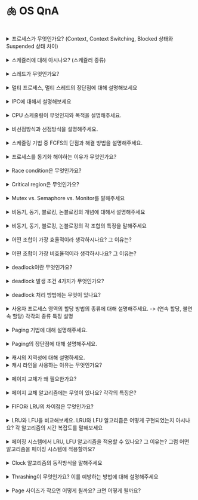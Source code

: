 # 🫁 OS QnA

<br>

<details>
<summary>프로세스가 무엇인가요? (Context, Context Switching, Blocked 상태와 Suspended 상태 차이)</summary>

프로세스란 디스크에 실행 파일로 존재하던 프로그램이 메모리에 적재되어 실행되기 시작하면 프로세스라 부릅니다.

프로세스 컨택스트란 CPU 스케쥴링에 의해 CPU 점유권을 빼앗겼다가 다시 획득하게 되었을때 이전의 상태를 재현하기 위해 필요한 모든 정보를 말합니다.

- 프로세스 문맥은 크게 3가지로 나뉩니다.
    - CPU 의 수행 상태를 나타내는 하드웨어 컨택스트 = PC값, 레지스터값
    - 프로세스의 주소 공간 = code, data, stack
    - 프로세스 관련 커널 자료구조인 PCB

컨택스트 스위칭이란 CPU 점유권이 현재 프로세스에서 다음 프로세스로 넘어가는 과정에서 점유권을 빼앗기는 프로세스는 현재 컨택스트를 기억하기 위해 PCB에 CPU의 pc값과 레지스터 값을 저장해두고, 점유권을 얻는 프로세스는 이전의 컨택스트를 복원하기 위해 PCB의 pc값과 레지스터 값을 CPU에 복원합니다.

blocked 상태는 프로세스가 cpu 점유권을 가지고 명령어를 수행하다가 io작업과 같은 시간이 오래 걸리는 작업을 할경우의 상태입니다. 해당 프로세스는 cpu 점유권을 반환하고, io작업을 마치면 ready 상태가 되어 ready queue에 대기하여 cpu 스케쥴러에게 스케쥴링 당하길 기다립니다.

suspended 상태는 CPU 또는 외부(사람, 중기 스케쥴러)에 의해 강제로 정지당한 프로세스의 상태입니다. 이 상태의 프로세스는 메모리를 빼앗겨 디스크로 swap out되기 때문에 외부에서 재개 해줘야 active한 상태가 됩니다.

</details>

<br>


<details>
<summary>스케쥴러에 대해 아시나요? (스케쥴러 종류)</summary>

어떤 프로세스에게 자원을 할당해줄지 결정하는 운영체제의 커널 코드를 지칭합니다.

3가지 스케쥴러가 있습니다.

- 장기 스케쥴러 (job 스케쥴러)
    
    메모리 자원을 어떤 new 상태의 프로세스에게 할당할지 결정하는 스케쥴러입니다.
    
    이 스케쥴러는 메모리에 동시에 올라갈 프로세스의 수를 제어합니다. 보통 시분할 시스템에서는 장기 스케쥴러가 없습니다. (new 상태의 프로세스는 메모리를 할당받아 곧바로 ready 상태가 됩니다)
    
    따라서 메모리에 동시에 올라갈 프로세스의 수를 결정하는 것은 중기 스케쥴러에 의해 수행됩니다.
    
- 중기 스케쥴러 (swapper)
    
    중기 스케쥴러는 메모리에 동시에 많은 프로세스가 올라갈 경우, 일부 프로세스를 골라 메모리를 빼앗고 디스크로 swap out 시키는 역할을 합니다.
    
    중기 스케쥴러에 의해 메모리를 빼앗긴 프로세스는 suspended 상태가 됩니다.
    
- 단기 스케쥴러 (cpu 스케쥴러)
    
    cpu 점유권을 어떤 프로세스에게 할당할지 결정하는 스케쥴러입니다.
    
    스케쥴링이 일어나는 단위가 밀리세컨드로 굉장히 자주 일어납니다.

</details>

<br>

<details>
<summary>스레드가 무엇인가요?</summary>

스레드란 프로세스가 할당받은 자원을 이용하는 실행 단위입니다.

프로세스 하나에 CPU 수행 단위만 여러개 두었을 때 그 각각을 스레드라 합니다.

- 스레드마다 별도로 cpu 수행에 필요한 정보인 pc값과 레지스터 값이 필요합니다.
- 스레드는 프로세스의 주소 영역중 code, data 영역은 공유하지만 stack 영역은 독립적으로 가지고 있습니다. code 영역을 수행하다 함수 호출이 일어나면, 해당 함수에 관련된 정보를 stack에 쌓아 두기 때문에 스레드 마다 독립적인 stack 영역이 필요합니다.

만약 스레드가 없다면

- 동일한 작업을 수행하기 위해 여러 프로세스를 생성하면, 각각의 메모리 주소 공간과 PCB가 독립적으로 만들어져 메모리 공간 낭비가 심해집니다.

</details>

<br>


<details>
<summary>멀티 프로세스, 멀티 스레드의 장단점에 대해 설명해보세요</summary>

멀티 프로세스는

- 하나의 프로그램을 다수의 프로세스로 구성하여 각 프로세스가 병렬적으로 작업을 수행하는 것입니다.
- 장점
    - 각 프로세스 마다 독립된 메모리 공간을 가지기 때문에 하나의 프로세스에 오류가 발생해도 다른 프로세스에 영향이 없습니다.
- 단점
    - 독립된 메모리 영역을 가지기 때문에 컨택스트 스위칭이 자주 일어나 오버헤드가 발생합니다.
    - 프로세스 간에 통신이 원칙적으로 제한되어 있지만, 그럼에도 불구하고 별도의 통신을 IPC를 통해 수행합니다. 예를 들어 shared memory 방식을 사용하면 커널로부터 프로세스끼리 공유할 메모리를 할당받고, 공유 메모리 공간을 통해 통신을 할 수 있습니다. 다만 공유 자원에 대한 동기화 문제를 해결해야 합니다.

멀티 스레드는

- 하나의 프로세스에 여러 스레드로 자원을 공유하며 작업을 나누어 수행하는 것입니다
- 장점
    - 일단 하나의 프로세스의 메모리 공간 code, data과 자원을 공유하기 때문에 효율적인 자원활용이 가능합니다. 또한 프로세스의 IPC와 같은 통신을 위한 기술이 필요하지 않습니다.
    - 응답성이 높습니다. 웹 브라우저의 하나의 탭에서 하나의 스레드가 웹 페이지를 다운 받으면, 그와 동시에 다른 스레드가 다운 받은 html을 화면에 출력하는 상황처럼 응답성을 높힐 수 있습니다.
- 단점
    - 여러 스레드끼리 자원을 공유하기 때문에 그에 따른 동기화 문제가 발생할 수 있습니다. 동기화 문제는 뮤텍스, 세마포어 방식을 활용하여 해결할 수 있습니다.
    - 하나의 스레드에 문제가 생기면 전체 프로세스가 영향을 받습니다.

</details>

<br>

<details>
<summary>IPC에 대해서 설명해보세요</summary>

IPC란 프로세스간에 통신 기법입니다.

프로세스 끼리의 통신은 원칙적으로 제한되어있지만 IPC 기법을 통해 통신을 할 수 있습니다.

대표적으로 shared memory, message passing 기법이 있습니다.

message passing

- 프로세스가 커널을 통해 메시지를 주고 받으며 통신하는 방법입니다.
- 통신하려는 프로세스의 이름을 명시적으로 표시하여 전달하는 direct communication방식과
- mailbox또는 port를 통해 메시지를 간접적으로 전달하는 indirect communication 방식이 있습니다.

shared memory 방식을 사용하면 

- 커널로부터 프로세스끼리 공유할 메모리를 할당받고, 공유 메모리 공간을 통해 통신을 할 수 있습니다. 다만 공유 자원에 대한 동기화 문제를 해결해야 합니다.

</details>

<br>

<details>
<summary>CPU 스케줄링이 무엇인지와 목적을 설명해주세요.</summary>
CPU 스케줄러는 준비 상태에 있는 프로세스들 중 어떠한 프로세스에게 CPU를 할당할지 결정하는 운영체제의 코드입니다.
CPU를 사용하는 패턴이 상이한 여러 프로그램이 동일한 시스템 내부에서 함께 실행되기 때문에 효율적인 CPU 사용을 위해 필요합니다.
</details>

<br>

<details>
<summary>비선점방식과 선점방식을 설명해주세요.</summary>
비선점 방식은 프로세스가 CPU를 점유하고 있는 경우 다른 프로세스가 CPU를 빼앗지 못하는 방식입니다. 비선점방식은 CPU를 중간에 가로채지 않기 때문에 응답시간 예측이 용이하다는 장점이 있지만 중요한 작업이 오래 기다리는 경우가 발생할 수 있다는 단점이 있습니다.
선점 방식은 프로세스가 CPU를 점유하고 있어도 우선 순위가 높은 프로세스가 오면 CPU를 빼앗을 수 있는 방식입니다. 선점방식은 우선 순위가 높은 프로세스가 빠르게 처리할 수 있다는 장점이 있지만 잦은 Context Switching으로 오버헤드가 증가한다는 단점이 있습니다.
</details>

<br>

<details>
<summary>스케줄링 기법 중 FCFS의 단점과 해결 방법을 설명해주세요.</summary>
FCFS 는 대기 큐에 도착한 순서에 따라 CPU를 할당합니다. 그래서 긴 작업이 짧은 작업을 오랫 동안 기다릴 수 있습니다.
단점을 해결하는 방법으로는 준비 큐에서 기다리고 있는 프로세스 중 가장 CPU 요구량이 적은 것을 먼저 실행시켜 주는 SJF(Shortest Job First)가 있습니다.
</details>

<br>

<details>
<summary>프로세스를 동기화 해야하는 이유가 무엇인가요?</summary>
    
공유 데이터에 두 개 이상의 프로세스가 동시에 접근하면 data inconsistency가 발생하기 때문입니다.

- 동기화를 하기 위해서 어떤 이슈를 해결해야하나요??

첫 번째로 어떻게 한 프로세스가 다른 프로세스에게 정보를 넘길 것인지 정해야하고, 두 번쨰로 어떻게 두개 이상의 프로세스가 하나의 데이터에 동시에 접근하지 않도록 할 것인지와 의존 관계가 존재할 때 어떻게 적절한 순서를 부여할 것인지 정해야합니다.
</details>

<br>

<details>
<summary>Race condition은 무엇인가요?</summary>


하나의 공유 데이터에 여러 process가 접근하려 하는 상황이 race condition이라고 한다. 마지막 결과는 정확히 어떤 프로세스가 언제 수행되는지에 따라서 결정됩니다.

- race condition은 언제 발생하나요?

첫 번째는 커널 작업을 수행 중에 인터럽트가 발생할 때와 프로세스가 system call을 하여 커널모드로 진입하여 수행하는 도중 context switch가 발생할 때, 마지막으로 멀티 프로세서에서 공유 메모리 내의 커널 데이터에 접근할 때 입니다.
</details>

<br>

<details>
<summary>Critical region은 무엇인가요?</summary>

- Criticla region 문제를 해결하기 위한 세 가지 조건을 말해주세요    
    mutual exclusion, progress, bound waiting입니다. mutual exclusion은 하나의 프로세스가 임계구역에 있을 때 다른 프로세스는 들어갈 수 없는 것이고, progress는 임계구역에 들어간 프로세스가 없다면 어느 프로세스가 들어갈 것인지 적절히 선택해줘야하는 것입니다. 마지막으로 bound waiting 는 그 어떤 프로세스도 임계구역에 들어가기 위해 영원히 기다려서는 안된다는 것입니다.
    

- 이 문제를 해결하기 위한 대표적인 방법에는 무엇이 있나요?
    
    semaphore, mutex, monitor가 있습니다.
    
- Semaphore, mutex, monitor이 무엇인가요?
    
    mutex는 임계 구역을 보호하고 경쟁상태를 방지하기 위한 방법으로 mutex lock을 사용합니다. 프로세스는 임계구역에 들어가기 전에 반드시 락을 획득해야하고, 임계구역을 빠져나올 때 락을 반환해야합니다. mutual exclusion을 제공하지만 bounded waiting 조건을 위배합니다. 왜냐하면 특정 프로세스가 임계구역내에 있을 때 while문을 통해서 반복문에서 빠져나오지 못하기 때문입니다. 프로세스의 시간이 짧을 때 mutex는 유용합니다.
    
    semaphore는 자원의 개수를 뜻합니다. 동시에 자원에 접근할 수 있는 허용가능한 counter의 개수 입니다. 세마포어는 여러 프로세스들에 의해 공유되는 변수로 정의하고 이 변수는 오직 P, V라는 atomic한 연산에 의해서만 접근 가능합니다.
    
    monitor는 mutex와 condition variable을 가지고 있는 동기화 메커니즘으로 상호배제를 함으로써 임계구역에 하나의 프로세스만 들어갈 수 있습니다. monitor는 실제 프로그램에서 세마포어를 구현한 것입니다. 상호 배제를 위한 데이터 및 프로그램 모듈, 운영체제 내부의 프로그램을 모니터라고 한다.
</details>

<br>

<details>
<summary>Mutex vs. Semaphore vs. Monitor를 말해주세요</summary>

- Mutex vs. Semaphore

세마포어는 뮤텍스가 될 수 있지만 무텍스는 세마포어가 될 수 없다. 또 세마포어는 소유할 수 없지만 뮤텍스는 소율할 수 있고 소유한 사람이 반드시 원상태로 돌려놓아야한다. 뮤텍스의 경우 뮤텍스를 소유하고 있는 스레드가 이 뮤텍스를 해제할 수 있다. 하지만 세마포어는 소유하지 않고 있는 다른 스레드가 세마포어를 해제할 수 있다. 뮤텍스는 동기화대상이 1개 세마포어는 동기화 대상이 여러 개일 때 사용한다.

- Semaphore vs. monitor

자바에서는 모니터를 모든 객체에게 기본적으로 제공하지만 c에서는 사용할 수 없다. 세마포어는 카운터라는 변수값으로 프로그래머가 상호배제나 정렬의 목적으로 사용 시 매번 값을 따로 지정해줘야하는 번거로움이 있다. 반면에 모니터는 이러한 일들이 캡슐화되어 있어서 개발자는 카운터 값을 0 또는 1로 주어야하는 고민을 할 필요가 없다.

- monitor vs. mutex

뮤텍스는 다른 프로세스나 스레드 간에 동기화를 위해 사용된다. 모니터는 하나의 프로세스 내에서 다른 스레드 간에 동기화할 때 사용한다. 반면에 모니터는 하나의 프로세스 내에서 다른 스레드 간에 동기화할 때 사용한다. 뮤텍스는 운영체제 커널에 의해서 제공되기 때문에 system call로 인하여 속도가 느리고 그에 반해 모니터는 프레임 워크나 라이브러리 그 자체에서 제공되기 때문에 속도가 빠르다.
</details>

<br>

<details>
<summary>비동기, 동기, 블로킹, 논블로킹의 개념에 대해서 설명해주세요</summary>

처리해야할 작업들을 어떠한 흐름으로 처리할 것인지에 따라 동기와 비동기로 나눌 수 있습니다.

- 2개 이상의 주체가 작업을 동시에 시작하거나, 동시에 끝내거나, 한 주체가 작업을 끝냄과 동시에 다른 주체가 작업을 시작하는 흐름을 동기라고 합니다.
- 비동기란 2개 이상의 주체가 각자 별도의 시작시간 또는 종료 시간을 가지며 작업을 처리하는 흐름입니다.

처리되어야 하는 하나의 작업이 전체적인 작업의 흐름을 막는지 안막는지에 따라 블로킹과 논블로킹으로 나눌 수 있습니다.

- 블로킹이란 함수를 호출한 주체가 제어권을 함수에게 넘겨주기 때문에 전체적 작업 흐름이 멈추고, 함수가 작업 결과를 반환해야 작업을 이어갈 수 있습니다.
- 논블로킹이란 함수를 호출한 주체가 제어권을 가지기 때문에 함수의 작업 결과를 받을 때까지 대기하지 않고 전체적 작업 흐름을 이어갑니다.

</details>

<br>

<details>
<summary>비동기, 동기, 블로킹, 논블로킹의 각 조합의 특징을 말해주세요</summary>

동기 + 블로킹

- 흔하게 접할 수 있는 동기 작업 방식입니다.
    - 동기이기 때문에 2개 이상의 주체가 작업 흐름을 맞춥니다. 기능A가 먼저 개발된 후에야 기능B를 개발해야 하는 상황을 예시로 들 수 있습니다.
    - 블로킹이기 때문에 기능A를 개발하는 동안 완료될 때까지 전체적인 작업의 흐름이 멈춥니다. 기능A와 기능B를 동시에 개발할 수 없고, 기능A의 개발이 완료된 후에야 기능B의 개발을 시작할 수 있습니다.

동기 + 논블로킹

- 모든 실행과 흐름이 순차적이기 때문에 제어하기 쉬운 조합입니다.
    - 동기이기 때문에 기능A와 기능B의 개발 순서가 정해져 있습니다.
    - 논블로킹이기 때문에 기능A를 개발하는 동안 전체적인 작업 흐름이 멈추지 않습니다. 다만 기능A의 개발이 완료되었는지 주기적으로 확인하는 polling 작업이 필요합니다.
        
        동시에 동기적인 작업이라 기능A가 개발되는 동안 기능B를 개발할 수 없습니다. 기능 개발의 순서는 A→ B이기 때문입니다.
        

비동기 + 블로킹

- 작업의 흐름을 비동기로 설계했지만 블로킹이기 때문에 동기 + 블로킹과 같은 흐름을 가집니다. 이는 가장 비효율적인 모델로 의도치 않게 동작합니다. 또는 직관적인 코드 흐름을 유지하면서 작업을 병렬적으로 처리하고자 사용하기도 합니다.
    - 비동기이기 때문에 기능A와 기능 B의 개발 순서가 없습니다. 아무렇게나 개발해도 됩니다.
    - 블로킹이라 기능A를 개발하는 동안에는 기능 B를 개발할 수 없습니다. 기능A의 개발이 완료되고 나서 기능 B를 개발할 수 있습니다.

비동기 + 논블로킹

- 성능과 자원의 효율 측면에서 가장 우수한 조합입니다.
    - 비동기이기 때문에 기능A와 기능 B의 개발 순서가 없습니다.
    - 논블로킹이기 때문에 기능A를 개발하는 동안 기능B를 개발할 수 있습니다.

</details>

<br>

<details>
<summary>어떤 조합이 가장 효율적이라 생각하시나요? 그 이유는?</summary>

비동기 + 논블로킹 조합이 가장 효율적이라고 생각합니다.

개발 순서에 구애받지 않고 기능 개발을 할 수 있습니다. (비동기) 또한 기능을 개발하는 동안 작업 흐름이 멈추지 않기 때문에 동시에 다른 기능을 개발할 수 있습니다. (논블로킹)

</details>

<br>

<details>
<summary>어떤 조합이 가장 비효율적이라 생각하시나요? 그 이유는?</summary>

비동기 + 블로킹 조합이 가장 비효율적이라 생각합니다.

개발 순서에 구애 받지 않고 개발을 할 수 있지만, 하나의 기능이 개발되는 동안 작업 흐름이 멈춰 동시에 다른 개발을 할 수 없게 됩니다. 결국 기능을 개발하는 순서에 따라 전체적인 작업 흐름이 의도치 않게 정해집니다.

</details>

<br>

<details>
<summary>deadlock이란 무엇인가요?</summary>

데드락은 프로세스간에 서로가 가진 자원을 기다리며 block된 상태입니다. 자원을 동시 충족할 수 없기 때문에 발생합니다.

</details>

<br>


<details>
<summary>deadlock 발생 조건 4가지가 무엇인가요?</summary>

발생 조건에는 상호 배제, 비선점, 점유 대기, 순환 대기가 있습니다. 상호 배제는 두 개 이상의 프로세스가 동시에 공유자원에 접근할 수 없는 것입니다.

비선점 조건은 프로세스가 자원을 내놓을 뿐 강제로 빼앗기지 않는 것입니다.

그 다음으로 점유대기는 자원을 가진 프로세스가 다른 자원을 기다릴 때 보유 자원을 놓지 않고 계속 가지고 있는 것입니다.

마지막으로 순환대기는 자원을 기다리는 프로세스 간에 사이클이 형성되어야 합니다. 

위 4가지 조건이 동시에 성립할 때 deadlock이 발생합니다. 

4가지를 전부 이어서 생각해보면 서로 상호배제 하고 있는 프로세스가 서로의 자원을 원하면 사이클이 발생한 것이고 다른 자원을 기다리면서 자원을 놓지 않고 계속 가지고 있고 또 비선점으로 프로세스 자원을 빼앗지 않기 때문에 이렇게 되면 교착 상태가 발생할 수 밖에 없는 것입니다.

</details>

<br>


<details>
<summary>deadlock 처리 방법에는 무엇이 있나요?</summary>

deadlock 처리 방법에는 deadlock prevention, deadlock avoidance, deadlock detection and recovery, deadlock ignorance가 있습니다.

- deadlock prevention은 무엇인가요?

자원 할당 시 데드락의 4가지 필요 조건 중 어느 하나를 만족하지 않게 하는 것입니다. 우선 mutual exclusion을 부정하면 공유해서는 안되는 자원에 mutual exclusion을 보장하지 않습니다.

hold and wait를 부정하게 되면 프로세스 시작 시 모든 필요한 자원을 할당 받게 하는 방법과 자원이 필요할 경우 보유 자원을 모두 내놓고 다시 요청하게 하는 방법이 있습니다.

비선점 부정의 경우 프로세스가 어떤 자원을 기다려야 하는 경우 이미 보유한 자원이 선점되게 하거나 모든 필요한 자원을 얻을 수 있을 때 그 프로세스를 다시 시작시키는 방법이 있습니다.

순환 대기 부정은 자원에 고유한 번호를 할당하고 번호 순서대로 자원을 요구하도록 하는 방법입니다.

예방기법을 사용하게 되면 성능 저하와 starvation 문제를 유발합니다.

- deadlock avoidance는 무엇인가요?

교착상태 회피는 교착 상태가 발생하면 피해나가는 방법입니다. 프로세스가 자원을 요구할 때 시스템은 자원을 할당한 후에도 안정 상태로 남아 있게 되는지를 검사하여 교착 상태를 회피하는 기법입니다. 안정 상태에 있으면 자원을 할당하고 그렇지 않으면 다른 프로세스들이 자원을 해제할 때까지 대기합니다. 시스템이 안전상태에 있으면 데드락이 발생하지 않고, 불안전 상태에 있으면 데드락의 가능성이 있습니다.

회피의 경우 자원의 유형 당 인스턴스의 개수에 따라 사용하는 알고리즘이 다릅니다. 1개 인스턴스라면 자원 할당 그래프 알고리즘을 이용하고 2개 이상의 인스턴스라면 banker’s 알고리즘을 사용합니다.

- 자원할당 그래프 알고리즘은 무엇인가요?

자원 할당 그래프를 그려서 미래 자원 할당시 그래프가 사이클이 생기는 경우가 있다면 요청 자원을 할당하지 않는 방법입니다. 

- banker’s algorithm은 무엇인가요?

프로세스와 자원 형태에 따라서 최대 자원을 파악하여 특정 순서에 맞춰 할당했을 때, deadlock이 발생하지 않는지 확인하는 방법입니다. 프로세스가 자원을 모두 사용하면 자원을 반납하기 때문에 그렇게 새로 확보된 자원이 점점 늘어나 자원을 많이 사용하는 프로세스까지 모두 완료할 수 있습니다. 자원을 지금 당장 줄 수 있음에도 만약 불안정 상태가 발생할 수 있다면 자원을 주지 않습니다. 이것을 판단하는 기준은 최대 자원 요청과 현재 가용 자원의 충족 여부입니다.

- deadlock detection and recovery가 무엇인가요?

데드락 탐지 및 회복도 회피와 비슷하게 동작합니다. 하지만 데드락 발생은 허용하지만 그에대한 탐지 루틴을 두어서 데드락이 발견되면 회복되는 방식을 채택하고 있습니다.

탐지는 single instance의 경우 wait-for graph를 multiple instance라면 bankers algorithm을 이용합니다.

- deadlock recovery는 어떤 방식으로 할 수 있나요?

두가지 방법이 있는데 첫 번째로 process를 끝내는 방식과 자원 선점을 하는 방식이 있습니다. 프로세스를 끝내는 방식은 모든 교착 상태의 프로세스를 중단하기 때문에 사이클을 인위적으로 없애는 방식입니다.

두 번째 방법은 자원을 선점하게 두는 것인데 안전상태로 rollback하여 process를 재시작합니다. 그렇게되면 기아 문제가 발생할 수 있습니다. 왜냐하면 동일한 프로세스가 계속해서 희생 프로세스로 선정될 수 있기 때문입니다.

- deadlock ignorance가 무엇인가요?

deadlock이 시스템이 책임지지 않는 것입니다. 현대 운영체제는 이방법을 채택하고 있습니다. 전원 끄기가 이 방법 중에 하나 입니다.

</details>

<br>

<details>
<summary>사용자 프로세스 영역의 할당 방법의 종류에 대해 설명해주세요. -> (연속 할당, 불연속 할당) 각각의 종류 특징 설명</summary>
사용자 프로세스 영역의 할당 방법에는 먼저 크게 연속 할당과 불연속 할당이 있습니다. 
연속 할당은 각각의 프로세스가 메모리의 연속적인 공간에 적재되도록 하는 할당이고 불연속 할당은 하나의 프로세스가 메모리의 여러 영역에 분산되어 올라가는 할당입니다.
연속할당에는 고정 분할 방식과 가변 분할 방식이 존재하는데요. 고정 분할 방식은 메모리를 주어진 개수만큼의 영구적인 파티션으로 미리 나누어두고 각 파티션에 하나의 프로세스를 적재해 실행합니다. 그에 반해 가변 분할 방식은 메모리에 적재되는 프로그램의 크기에 따라 파티션의 크기, 개수가 동적으로 변하는 방식입니다.
불연속 할당에는 paging, segmenting, paged segmentation 방식이 존재합니다.
</details>

<br>

<details>
<summary>Paging 기법에 대해 설명해주세요.</summary>
페이징 기법은 프로세스의 주소 공간을 동일한 크기의 페이지 단위로 나누어 물리적 메모리의 서로 다른 위치에 페이지를 저장하는 방식입니다. 물리적 메모리도 페이지와 동일한 크기의 프레임으로 미리 나누어 둡니다. 메모리에 올리는 단위가 동일한 크기의 페이지 단위이므로 외부 단편화가 발생하지 않고, 동적 메모리 할당 문제도 고려할 필요가 없습니다.
</details>

<br>

<details>
<summary>Paging의 장단점에 대해 설명해주세요.</summary>
메모리에 올리는 단위가 동일한 크기의 페이지 단위이므로 먼저 외부 단편화가 발생하지 않고, 동적 메모리 할당 문제도 고려할 필요가 없다는 장점이 있습니다. 두번쨰로 Swapping이 용이해진다는 장점이 있습니다.
그에 반해 프로그램의 크기가 항상 페이지 크기의 배수가 된다는 보장이 없으므로 프로세스의 주소 공간 중 제일 마지막에 위치한 페이지에서는 내부 조각이 발생할 수 있고 메모리에 접근하기 위해서 페이지 테이블에 먼저 접근해야하기 때문에 실제적으로 2번의 메모리 접근이 필요합니다. 또 각 프로세스마다 페이지 테이블을 가지고 있어 페이지 테이블의 크기가 방대해지는 문제가 생깁니다.
</details>

<br>
<details>
<summary>캐시의 지역성에 대해 설명하세요.</summary>
캐시 메모리는 속도가 빠른 장치와 느린 장치간의 속도차에 따른 병목 현상을 줄이기 위한 범용 메모리입니다. 이러한 역할을 수행하기 위해서는 CPU 가 어떤 데이터를 원할 것인가를 어느 정도 예측할 수 있어야 합니다. 캐시의 성능은 작은 용량의 캐시 메모리에 CPU 가 이후에 참조할, 쓸모 있는 정보가 어느 정도 들어있느냐에 따라 좌우되기 때문입니다.

이 때 적중율(Hit rate)을 극대화 시키기 위해 데이터 지역성(Locality)의 원리를 사용합니다. 지역성의 전제조건으로 프로그램은 모든 코드나 데이터를 균등하게 Access 하지 않는다는 특성을 기본으로 합니다. 즉, Locality란 기억 장치 내의 정보를 균일하게 Access 하는 것이 아닌 어느 한 순간에 특정 부분을 집중적으로 참조하는 특성인 것입니다.

이 데이터 지역성은 대표적으로 시간 지역성(Temporal Locality)과 공간 지역성(Spatial Locality)이 있습니다.

시간 지역성은 최근에 참조된 주소의 내용은 곧 다음에 다시 참조되는 특성이고,
공간 지역성은 대부분의 실제 프로그램이 참조된 주소와 인접한 주소의 내용이 다시 참조되는 특성입니다.
</details>

<details>
<summary>캐시 라인을 사용하는 이유는 무엇인가요?</summary>
캐시에 저장되어있는 데이터를  빠르게 접근하여 출력할 수 있도록 캐시에 데이터를 저장할때 캐시라인을 사용합니다.
</details>


<br>
<details>
<summary>페이지 교체가 왜 필요한가요?</summary>

CPU가 참조하려는 데이터가 포함된 페이지가 현재 메모리에 적재되어 있지 않다면 page fault가 발생합니다. 

page fault가 발생하면 디스크에서 해당 페이지를 메모리의 page frame으로 불러 들입니다. 

비어있는 page frame이 없을 경우가 존재합니다. 이때 기존에 적재된 page frame과 사용할 page frame을 교체가 필요합니다.

</details>



<br>
<details>
<summary>페이지 교체 알고리즘에는 무엇이 있나요? 각각의 특징은?</summary>

페이지 교체 알고리즘에는 Optimal, FIFO, LRU, LFU, Clock 알고리즘이 있습니다.

- Optimal
    - 미래에 참조될 페이지 정보를 미리 알고 있다는 가정이 전제된 알고리즘으로 가장 먼 미래에 참조될 페이지를 victim 페이지로 선택합니다.
        
        페이지 부재율이 가장 작은 알고리즘으로 모든 페이지 교체 알고리즘 성능의 upper bound를 제공하지만, 실제 시스템에서 사용하지 못합니다.
        
- FIFO
    - 먼저 swap in 된 페이지를 victim 페이지로 선택하는 알고리즘입니다.
        
        프로세스에 할당된 page frame이 늘어나면 오히려 페이지 부재율이 높아지는 FIFO Anomaly가 존재합니다.
        
- LRU
    - 가장 오래전에 참조된 페이지를 victim 페이지로 선택하는 페이지 교체 알고리즘입니다.
        
        페이지 부재가 발생한 시점 이전의 페이지 참조 이력을 참고하여 victim 페이지를 선택합니다.
        
- LFU
    - 페이지의 참조 횟수가 가장 적은 페이지를 victim 페이지로 선택하는 교체 알고리즘입니다.
        
        가장 적은 참조 횟수를 가진 페이지가 여러개 있다면, 임의로 victim 페이지를 선정합니다.
        
- Clock
    - 페이지에 reference bit를 두어 포인터를 시계방향으로 이동시키면서 reference bit가 0인 페이지를 victim 페이지로 선택하는 알고리즘입니다.
        
        포인터를 총 두번 회전시킵니다. 첫 번째 회전에서는 페이지의 reference bit가 1인 것을 0으로 변경합니다. 두 번째 회전에서 페이지의 reference bit가 0인 것을 victim 페이지로 선정합니다.
        
        만약 페이지에 Write 연산이 이루어졌다면 modified bit가 1이 됩니다. reference bit가 0이면서 modified bit가 1인 페이지는 disk 로 swap out할 때 변경된 내용을 디스크에 반영하기 때문에 IO 작업이 동반됩니다. 
        
        성능을 위해 reference bit가 0인 페이지들 중 modified bit가 0인 페이지를 우선적으로 victim 페이지로 선정하는 방식이 있습니다.

</details>


<br>
<details>
<summary>FIFO와 LRU의 차이점은 무엇인가요?</summary>

FIFO 알고리즘은 가장 먼저 들어온 페이지를 교체하기 때문에 1번째로 들어온 페이지가 최근까지 참조됐음에도 불구하고 victim 페이지로 선정됩니다.

LRU 알고리즘은 가장 오래전에 참조된 페이지를 교체하기 때문에 1번째로 들어온 페이지를 가장 최근에 참조했다면 해당 페이지는 victim 페이지 대상에서 멀어집니다.

</details>


<br>
<details>
<summary>LRU와 LFU을 비교해보세요. LRU와 LFU 알고리즘은 어떻게 구현되었는지 아시나요? 각 알고리즘의 시간 복잡도를 말해보세요</summary>

LRU와 LFU 비교

- LRU 알고리즘은 페이지 부재가 발생한 직전의 페이지 참조 시점만 확인하지만, LFU는 장기적인 시간 규모를 확인하여 victim 페이지를 선정하기 때문에 페이지의 인기도(참조 횟수)를 정확히 반영합니다.
- LFU는 페이지 참조 시점의 최근성을 반영하지 못합니다. 최근에 거의 참조되지 않은 페이지일지라도 과거에 많이 참조되었다면 victim 페이지로 선정될 가능성이 적어집니다.
- LFU 알고리즘은 LRU 알고리즘보다 구현이 복잡합니다.

LRU, LFU 알고리즘의 구현

- LRU
    - 참조 시점이 가장 오래된 페이지를 victim으로 고르기 때문에 LinkedList로 구현합니다. 가장 최근에 참조된 페이지를 tail에 가장 오래전에 참조된 페이지를 head에 둡니다.
        
        페이지가 재참조 되면, 해당 페이지의 참조 시점은 가장 최근이 됩니다. 따라서 LinkedList의 마지막(tail)으로 이동합니다. 이때 시간 복잡도는 O(1)입니다.
        
        victim 페이지를 선정할 때 LinkedList의 head에 위치한 페이지를 선택하면 됩니다. 따라서 이때 시간 복잡도는 O(1)입니다.
        
- LFU
    - 참조 횟수가 적은 페이지를 victim으로 선정하기 때문에 Heap 자료구조로 구현합니다.
        
        페이지가 재참조되면, 해당 페이지의 참조 횟수가 증가합니다. 이후 Heap 구조를 재구성하기 때문에 O(logN)의 시간복잡도를 가집니다.
        
        victim 페이지를 선정할 때, root 노드를 선택하면 됩니다. 이때의 시간 복잡도는 O(1)입니다. 이후 heapify를 통해 Heap 구조를 재구성하는 시간복잡도는 O(logN)이므로 총 O(logN)의 시간복잡도를 가집니다.

</details>


<br>
<details>
<summary>페이징 시스템에서 LRU, LFU 알고리즘을 적용할 수 있나요? 그 이유는? 그럼 어떤 알고리즘을 페이징 시스템에 적용할까요?</summary>

페이징 시스템에서 LRU, LFU 알고리즘을 적용할 수 없습니다. 왜냐하면 페이지 교체 알고리즘을 수행하는 주체가 운영체제인데, LRU, LFU 알고리즘에 사용될 페이지 정보를 운영체제가 정확하게 알 지 못합니다.

- 페이지 부재가 발생하면, CPU 점유권이 프로세스에서 운영체제로 넘어갑니다. 운영체제는 페이지 교체를 수행하면서, 페이지의 참조 시점 정보를 알 수 있습니다.
- 하지만 참조하려는 페이지가 메모리에 존재하면, 페이지 테이블을 통해 하드웨어적으로만 주소 변환이 이뤄집니다. 따라서 페이지의 참조 시점이나 참조 횟수를 운영체제가 알지 못합니다.

운영체제가 반 쪽짜리 페이지 정보를 가지기 때문에 실제 페이징 시스템에서 LRU, LFU 알고리즘을 적용할 수 없습니다. 

실제 페이징 시스템에서 적용가능한 알고리즘은 Clock 알고리즘입니다

</details>


<br>
<details>
<summary>Clock 알고리즘의 동작방식을 말해주세요</summary>

페이지에 reference bit를 두어 포인터를 시계방향으로 이동시키면서 reference bit가 0인 페이지를 victim 페이지로 선택하는 알고리즘입니다.

포인터를 총 두번 회전시킵니다. 첫 번째 회전에서는 페이지의 reference bit가 1인 것을 0으로 변경합니다. 두 번째 회전에서 페이지의 reference bit가 0인 것을 victim 페이지로 선정합니다.

만약 페이지에 Write 연산이 이루어졌다면 modified bit가 1이 됩니다. reference bit가 0이면서 modified bit가 1인 페이지는 disk 로 swap out할 때 변경된 내용을 디스크에 반영하기 때문에 IO 작업이 동반됩니다. 

성능을 위해 reference bit가 0인 페이지들 중 modified bit가 0인 페이지를 우선적으로 victim 페이지로 선정하는 방식이 있습니다.

</details>


<br>
<details>
<summary>Thrashing이 무엇인가요? 이를 예방하는 방법에 대해 설명해주세요</summary>

쓰레싱이란 프로세스의 페이지 부재율이 계속해서 높아지는 악순환을 말합니다.

1. 메모리에 올라온 프로세스의 수가 많으면 각 프로세스마다 page frame이 적게 할당되어 페이지 부재율이 높아집니다.
2. 페이지 부재가 발생하면 페이지가 swap out, swap in될 때 IO 작업이 동반되기 때문에 CPU 이용률이 낮아집니다.
3. 운영체제는 낮은 CPU 이용률을 보고 메모리에 올라온 프로세스의 수를 늘리게 됩니다.

결국 이는 프로세스의 페이지 부재율을 더욱 높혀 상황을 악화 시킵니다. 이와 같은 상황을 쓰레싱이라고 합니다.

쓰레싱을 예방하기 위해서 Working Set알고리즘, PFF(Page Fault Frequency) 알고리즘을 사용합니다.

</details>


<br>
<details>
<summary>Page 사이즈가 작으면 어떻게 될까요? 크면 어떻게 될까요?</summary>

페이지 사이즈가 작으면

- 페이지 개수가 많아지고, 페이지 테이블의 크기가 커져 메모리 공간을 많이 차지합니다.
- 내부 조각의 개수가 감소합니다.
- 페이지에 필요한 정보의 비율이 높기 때문에 메모리 이용이 효율적입니다

페이지 사이즈가 크면

- 참조된 주소의 인접 주소를 다시 참조할 가능성이 크다는 공간 지역성 활용 측면에서 좋습니다.
- 한 번의 디스트 헤더 움직임으로 많은 양의 데이터를 읽어오기 때문에 Disk Transfer 효율성 측면에서 좋습니다.

</details>
